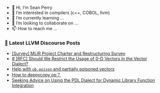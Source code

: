 - 👋 Hi, I’m Sean Perry
- 👀 I’m interested in compilers (c++, COBOL, llvm)
- 🌱 I’m currently learning ...
- 💞️ I’m looking to collaborate on ...
- 📫 How to reach me ...

<!---
s66perry/s66perry is a ✨ special ✨ repository because its `README.md` (this file) appears on your GitHub profile.
You can click the Preview link to take a look at your changes.
--->
### 📕 Latest LLVM Discourse Posts

<!-- DISCOURSE-LLVM:START -->
- [[Survey] MLIR Project Charter and Restructuring Survey](https://discourse.llvm.org/t/survey-mlir-project-charter-and-restructuring-survey/82996#post_13)
- [# [RFC] Should We Restrict the Usage of 0-D Vectors in the Vector Dialect?](https://discourse.llvm.org/t/rfc-should-we-restrict-the-usage-of-0-d-vectors-in-the-vector-dialect/83565#post_1)
- [Help with `ub.poison` and partially poisoned vectors](https://discourse.llvm.org/t/help-with-ub-poison-and-partially-poisoned-vectors/83549#post_4)
- [How to deepycopy op？](https://discourse.llvm.org/t/how-to-deepycopy-op/83564#post_1)
- [Seeking Advice on Using the PDL Dialect for Dynamic Library Function Integration](https://discourse.llvm.org/t/seeking-advice-on-using-the-pdl-dialect-for-dynamic-library-function-integration/83563#post_1)
<!-- DISCOURSE-LLVM:END -->
